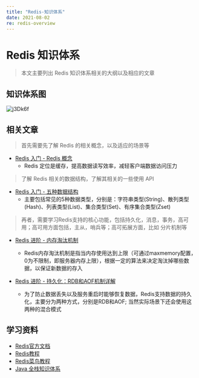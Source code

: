 ```yaml
---
title: "Redis-知识体系"
date: 2021-08-02
re: redis-overview
---
```


# Redis 知识体系

> 本文主要列出 Redis 知识体系相关的大纲以及相应的文章

## 知识体系图

![j3Dk6f](https://media.zenghr.cn/blog/img/20210802/j3Dk6f.png)

## 相关文章

> 首先需要先了解 Redis 的相关概念，以及适应的场景等

- [Redis 入门 - Redis 概念](/passages/2021-08-02-redis-base-desc.html)
  - Redis 定位是缓存，提高数据读写效率，减轻客户端数据访问压力

> 了解 Redis 相关的数据结构，了解其相关的一些使用 API

- [Redis 入门 - 五种数据结构](/passages/2021-08-02-redis-base-struct.html)
  - 主要包括常见的5种数据类型，分别是：字符串类型(String)、散列类型(Hash)、列表类型(List)、集合类型(Set)、有序集合类型(Zset)

> 再者，需要学习Redis支持的核心功能，包括持久化，消息，事务，高可用；高可用方面包括，主从，哨兵等；高可拓展方面，比如 分片机制等

- [Redis 进阶 - 内存淘汰机制](/passages/2021-08-02-redis-memory.html)
  - Redis内存淘汰机制是指当内存使用达到上限（可通过maxmemory配置，0为不限制，即服务器内存上限），根据一定的算法来决定淘汰掉哪些数据，以保证新数据的存入

- [Redis 进阶 - 持久化：RDB和AOF机制详解](/passages/2021-08-02-redis-rdb-aof.html)
  - 为了防止数据丢失以及服务重启时能够恢复数据，Redis支持数据的持久化，主要分为两种方式，分别是RDB和AOF; 当然实际场景下还会使用这两种的混合模式

## 学习资料

- [Redis官方文档](http://redis.io/documentation) 
- [Redis教程](http://www.w3cschool.cn/redis/redis-intro.html) 
- [Redis菜鸟教程](https://www.runoob.com/redis/redis-tutorial.html)
- [Java 全栈知识体系](https://www.pdai.tech/md/db/nosql-redis/db-redis-overview.html)